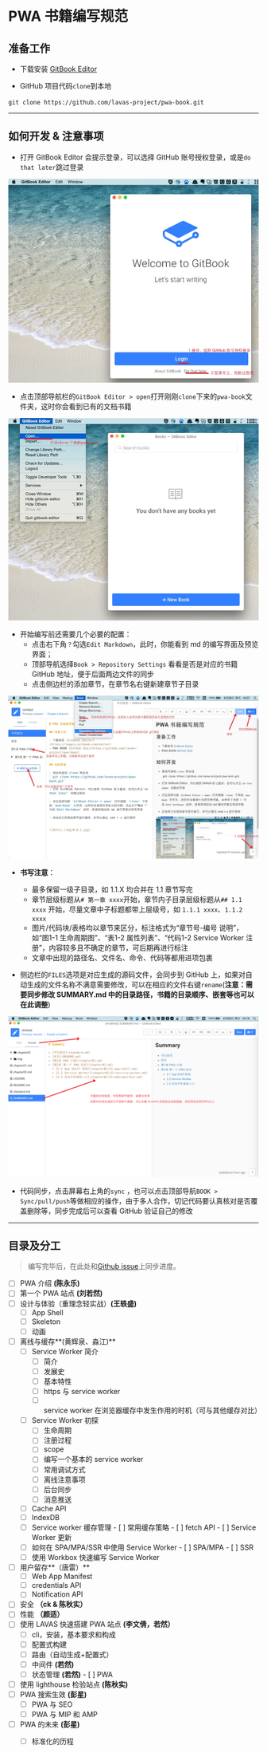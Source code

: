 # PWA 书籍编写规范

## 准备工作

- 下载安装 [GitBook Editor](https://legacy.gitbook.com/editor)

- GitHub 项目代码`clone`到本地

`git clone https://github.com/lavas-project/pwa-book.git`

----

## 如何开发 & 注意事项

- 打开 GitBook Editor 会提示登录，可以选择 GitHub 账号授权登录，或是`do that later`跳过登录

![](img/0.0.1.jpg)


- 点击顶部导航栏的`GitBook Editor > open`打开刚刚`clone`下来的`pwa-book`文件夹，这时你会看到已有的文档书籍

![](img/0.0.2.jpg)

- 开始编写前还需要几个必要的配置：
   - 点击右下角`？`勾选`Edit Markdown`，此时，你能看到 md 的编写界面及预览界面；
   - 顶部导航选择`Book > Repository Settings` 看看是否是对应的书籍 GitHub 地址，便于后面两边文件的同步
   - 点击侧边栏的添加章节，在章节名右键新建章节子目录

![](img/0.0.3.jpg)

- **书写注意**：
   - 最多保留一级子目录，如 1.1.X 均合并在 1.1 章节写完
   - 章节层级标题从`# 第一章 xxxx`开始，章节内子目录层级标题从`## 1.1 xxxx` 开始，尽量文章中子标题都带上层级号，如 `1.1.1 xxxx`、`1.1.2 xxxx`
   - 图片/代码块/表格均以章节来区分，标注格式为“章节号-编号 说明”，如“图1-1 生命周期图”、“表1-2 属性列表”、“代码1-2 Service Worker 注册”，内容较多且不确定的章节，可后期再进行标注
   - 文章中出现的路径名、文件名、命令、代码等都用进项包裹


- 侧边栏的`FILES`选项是对应生成的源码文件，会同步到 GitHub 上，如果对自动生成的文件名称不满意需要修改，可以在相应的文件右键`rename`(**注意：需要同步修改 SUMMARY.md 中的目录路径，书籍的目录顺序、嵌套等也可以在此调整**)

![](img/0.0.4.jpg)

- 代码同步，点击屏幕右上角的`sync` ，也可以点击顶部导航`BOOK > Sync/pull/push`等做相应的操作，由于多人合作，切记代码要认真核对是否覆盖删除等，同步完成后可以查看 GitHub 验证自己的修改

----

## 目录及分工

> 编写完毕后，在此处和[Github issue](https://github.com/lavas-project/pwa-book/issues/1)上同步进度。

- [ ] PWA 介绍 **(陈永乐)**
- [ ] 第一个 PWA 站点 **(刘若然)**
- [ ] 设计与体验（重理念轻实战）**(王轶盛)**
  - [ ] App Shell
  - [ ] Skeleton
  - [ ] 动画
- [ ] 离线与缓存**(黄辉泉、淼江)**
  - [ ] Service Worker 简介 
       - [ ] 简介
       - [ ] 发展史
       - [ ] 基本特性
       - [ ] https 与 service worker
       - [ ] service worker 在浏览器缓存中发生作用的时机（可与其他缓存对比）
  - [ ] Service Worker 初探
       - [ ] 生命周期
       - [ ] 注册过程
       - [ ] scope
       - [ ] 编写一个基本的 service worker
       - [ ] 常用调试方式
       - [ ] 离线注意事项
       - [ ] 后台同步
       - [ ] 消息推送
  - [ ] Cache API
  - [ ] IndexDB
  - [ ] Service worker 缓存管理
        - [ ] 常用缓存策略
        - [ ] fetch API
        - [ ] Service Worker 更新
  - [ ] 如何在 SPA/MPA/SSR 中使用 Service Worker
        - [ ] SPA/MPA
        - [ ] SSR
  - [ ] 使用 Workbox 快速编写 Service Worker
- [ ] 用户留存**（唐雷）**
	- [ ] Web App Manifest 
    - [ ] credentials API
    - [ ] Notification API
- [ ] 安全 **（ck & 陈秋实）**
- [ ] 性能 **（颜适）**
- [ ] 使用 LAVAS 快速搭建 PWA 站点 **(李文倩，若然）**
  - [ ] cli，安装，基本要求和构成
  - [ ] 配置式构建
  - [ ] 路由（自动生成+配置式）
  - [ ] 中间件 **(若然)**
  - [ ] 状态管理 **(若然)**
		- [ ] PWA
- [ ] 使用 lighthouse 检验站点 **(陈秋实)**
- [ ] PWA 搜索生效 **(彭星)**
	- [ ] PWA 与 SEO
	- [ ] PWA 与 MIP 和 AMP
- [ ] PWA 的未来 **(彭星)**
	- [ ] 标准化的历程


